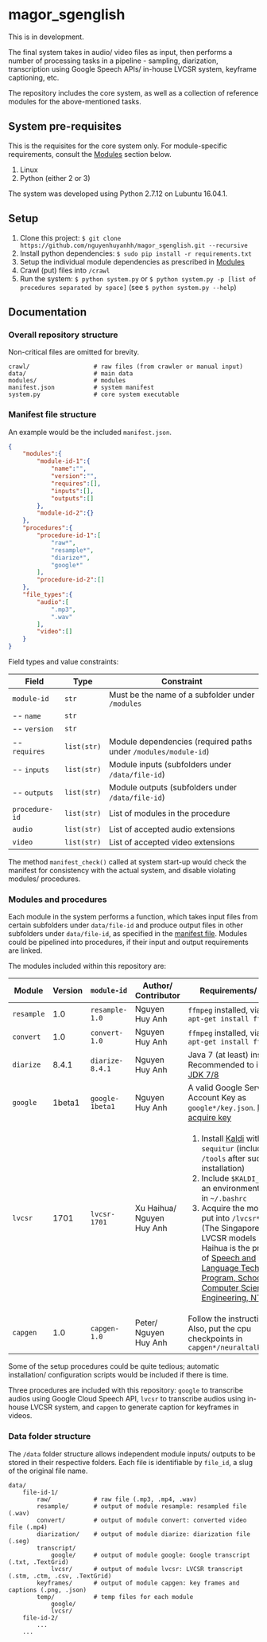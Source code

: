 # magor_sgenglish

This is in development.

The final system takes in audio/ video files as input, then performs a number of processing tasks in a pipeline - sampling, diarization, transcription using Google Speech APIs/ in-house LVCSR system, keyframe captioning, etc.

The repository includes the core system, as well as a collection of reference modules for the above-mentioned tasks.

## System pre-requisites

This is the requisites for the core system only. For module-specific requirements, consult the [Modules](#modules-and-procedures) section below.

1. Linux
1. Python (either 2 or 3)

The system was developed using Python 2.7.12 on Lubuntu 16.04.1.

## Setup

1. Clone this project: `$ git clone https://github.com/nguyenhuyanhh/magor_sgenglish.git --recursive`
1. Install python dependencies: `$ sudo pip install -r requirements.txt`
1. Setup the individual module dependencies as prescribed in [Modules](#modules-and-procedures)
1. Crawl (put) files into `/crawl`
1. Run the system: `$ python system.py` or `$ python system.py -p [list of procedures separated by space]` (see `$ python system.py --help`)

## Documentation

### Overall repository structure

Non-critical files are omitted for brevity.

```
crawl/                  # raw files (from crawler or manual input)
data/                   # main data 
modules/                # modules
manifest.json           # system manifest
system.py               # core system executable
```

### Manifest file structure

An example would be the included `manifest.json`.

```json
{
    "modules":{
        "module-id-1":{
            "name":"",
            "version":"",
            "requires":[],
            "inputs":[],
            "outputs":[]
        },
        "module-id-2":{}
    },
    "procedures":{
        "procedure-id-1":[
            "raw*",
            "resample*",
            "diarize*",
            "google*"
        ],
        "procedure-id-2":[]
    },
    "file_types":{
        "audio":[
            ".mp3",
            ".wav"
        ],
        "video":[]
    }
}
```

Field types and value constraints:

| Field | Type | Constraint
| --- | --- | --- 
| `module-id` | `str` | Must be the name of a subfolder under `/modules`
| -- `name` | `str` | 
| -- `version` | `str` |
| -- `requires` | `list(str)` | Module dependencies (required paths under `/modules/module-id`)
| -- `inputs` | `list(str)` | Module inputs (subfolders under `/data/file-id`)
| -- `outputs` | `list(str)` | Module outputs (subfolders under `/data/file-id`)
| `procedure-id` | `list(str)` | List of modules in the procedure
| `audio` | `list(str)` | List of accepted audio extensions
| `video` | `list(str)` | List of accepted video extensions

The method `manifest_check()` called at system start-up would check the manifest for consistency with the actual system, and disable violating modules/ procedures.

### Modules and procedures

Each module in the system performs a function, which takes input files from certain subfolders under `data/file-id` and produce output files in other subfolders under `data/file-id`, as specified in the [manifest file](#manifest-file-structure). Modules could be pipelined into procedures, if their input and output requirements are linked.

The modules included within this repository are:

| Module | Version | `module-id` | Author/ Contributor | Requirements/ Setup
| --- | --- | --- | --- | ---
| `resample` | 1.0 | `resample-1.0` | Nguyen Huy Anh | `ffmpeg` installed, via `$ sudo apt-get install ffmpeg`
| `convert` | 1.0 | `convert-1.0` | Nguyen Huy Anh | `ffmpeg` installed, via `$ sudo apt-get install ffmpeg`
| `diarize` | 8.4.1 | `diarize-8.4.1` | Nguyen Huy Anh | Java 7 (at least) installed. Recommended to install [JDK 7/8](http://www.webupd8.org/2012/09/install-oracle-java-8-in-ubuntu-via-ppa.html)
| `google` | 1beta1 | `google-1beta1` | Nguyen Huy Anh | A valid Google Service Account Key as `google*/key.json`. [How to acquire key](https://support.google.com/googleapi/answer/6158849)
| `lvcsr` | 1701 | `lvcsr-1701` | Xu Haihua/ Nguyen Huy Anh | <ol><li>Install [Kaldi](https://github.com/kaldi-asr/kaldi) with `sequitur` (included in `/tools` after successful installation)</li><li>Include `$KALDI_ROOT` as an environment variable in `~/.bashrc`</li><li>Acquire the models and put into `/lvcsr*/systems` (The Singapore-English LVCSR models by Xu Haihua is the property of [Speech and Language Technology Program, School of Computer Science and Engineering, NTU](http://www.ntu.edu.sg/home/aseschng/SpeechTechWeb/About_Us/about_us.html))</li></ol>
| `capgen` | 1.0 | `capgen-1.0` | Peter/ Nguyen Huy Anh | Follow the instructions [here](https://github.com/karpathy/neuraltalk2). Also, put the cpu checkpoints in `capgen*/neuraltalk2/model/`

Some of the setup procedures could be quite tedious; automatic installation/ configuration scripts would be included if there is time.

Three procedures are included with this repository: `google` to transcribe audios using Google Cloud Speech API, `lvcsr` to transcribe audios using in-house LVCSR system, and `capgen` to generate caption for keyframes in videos. 

### Data folder structure

The `/data` folder structure allows independent module inputs/ outputs to be stored in their respective folders. Each file is identifiable by `file_id`, a slug of the original file name.

```
data/
    file-id-1/
        raw/            # raw file (.mp3, .mp4, .wav)
        resample/       # output of module resample: resampled file (.wav)
        convert/        # output of module convert: converted video file (.mp4)
        diarization/    # output of module diarize: diarization file (.seg)
        transcript/
            google/     # output of module google: Google transcript (.txt, .TextGrid)
            lvcsr/      # output of module lvcsr: LVCSR transcript (.stm, .ctm, .csv, .TextGrid)
        keyframes/      # output of module capgen: key frames and captions (.png, .json)
        temp/           # temp files for each module
            google/
            lvcsr/
    file-id-2/
        ...
    ...
```


